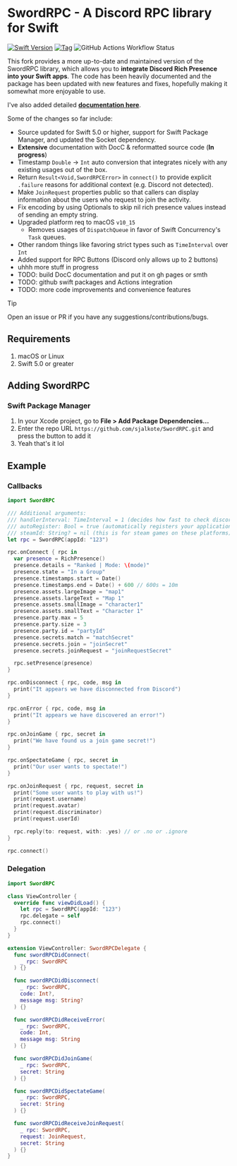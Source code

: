 # SwordRPC - A Discord RPC library for Swift

[![Swift Version](https://img.shields.io/badge/Swift-5.3-orange.svg?style=flat-square)](https://swift.org)
[![Tag](https://img.shields.io/github/tag/sjalkote/SwordRPC.svg?style=flat-square&label=release)](https://github.com/sjalkote/SwordRPC/releases)
![GitHub Actions Workflow Status](https://img.shields.io/github/actions/workflow/status/sjalkote/SwordRPC/swift.yml?style=flat-square)

This fork provides a more up-to-date and maintained version of the SwordRPC library, which allows you to **integrate Discord Rich Presence into your Swift apps**.
The code has been heavily documented and the package has been updated with new features and fixes, hopefully making it somewhat more enjoyable to use.

I've also added detailed [**documentation here**](https://sjalkote.github.io/SwordRPC/documentation/swordrpc/).

Some of the changes so far include:

- Source updated for Swift 5.0 or higher, support for Swift Package Manager, and updated the Socket dependency.
- **Extensive** documentation with DocC & reformatted source code (**In progress**)
- Timestamp `Double` -> `Int` auto conversion that integrates nicely with any existing usages out of the box.
- Return `Result<Void,SwordRPCError>` in `connect()` to provide explicit `.failure` reasons for additional context (e.g. Discord not detected).
- Make `JoinRequest` properties public so that callers can display information about the users who request to join the activity.
- Fix encoding by using Optionals to skip nil rich presence values instead of sending an empty string.
- Upgraded platform req to macOS `v10_15`
    - Removes usages of `DispatchQueue` in favor of Swift Concurrency's `Task` queues.
- Other random things like favoring strict types such as `TimeInterval` over `Int`
- Added support for RPC Buttons (Discord only allows up to 2 buttons)
- uhhh more stuff in progress
- TODO: build DocC documentation and put it on gh pages or smth
- TODO: github swift packages and Actions integration
- TODO: more code improvements and convenience features

> [!TIP]
> Open an issue or PR if you have any suggestions/contributions/bugs.

## Requirements
1. macOS or Linux
2. Swift 5.0 or greater

## Adding SwordRPC

### Swift Package Manager

1. In your Xcode project, go to **File > Add Package Dependencies...**
2. Enter the repo URL `https://github.com/sjalkote/SwordRPC.git` and press the button to add it
3. Yeah that's it lol

## Example
### Callbacks
```swift
import SwordRPC

/// Additional arguments:
/// handlerInterval: TimeInterval = 1 (decides how fast to check discord for updates, if needed use floats like 0.5 for 500ms)
/// autoRegister: Bool = true (automatically registers your application to discord's url scheme (discord-appid://))
/// steamId: String? = nil (this is for steam games on these platforms)
let rpc = SwordRPC(appId: "123")

rpc.onConnect { rpc in
  var presence = RichPresence()
  presence.details = "Ranked | Mode: \(mode)"
  presence.state = "In a Group"
  presence.timestamps.start = Date()
  presence.timestamps.end = Date() + 600 // 600s = 10m
  presence.assets.largeImage = "map1"
  presence.assets.largeText = "Map 1"
  presence.assets.smallImage = "character1"
  presence.assets.smallText = "Character 1"
  presence.party.max = 5
  presence.party.size = 3
  presence.party.id = "partyId"
  presence.secrets.match = "matchSecret"
  presence.secrets.join = "joinSecret"
  presence.secrets.joinRequest = "joinRequestSecret"

  rpc.setPresence(presence)
}

rpc.onDisconnect { rpc, code, msg in
  print("It appears we have disconnected from Discord")
}

rpc.onError { rpc, code, msg in
  print("It appears we have discovered an error!")
}

rpc.onJoinGame { rpc, secret in
  print("We have found us a join game secret!")
}

rpc.onSpectateGame { rpc, secret in
  print("Our user wants to spectate!")
}

rpc.onJoinRequest { rpc, request, secret in
  print("Some user wants to play with us!")
  print(request.username)
  print(request.avatar)
  print(request.discriminator)
  print(request.userId)

  rpc.reply(to: request, with: .yes) // or .no or .ignore
}

rpc.connect()
```

### Delegation
```swift
import SwordRPC

class ViewController {
  override func viewDidLoad() {
    let rpc = SwordRPC(appId: "123")
    rpc.delegate = self
    rpc.connect()
  }
}

extension ViewController: SwordRPCDelegate {
  func swordRPCDidConnect(
    _ rpc: SwordRPC
  ) {}

  func swordRPCDidDisconnect(
    _ rpc: SwordRPC,
    code: Int?,
    message msg: String?
  ) {}

  func swordRPCDidReceiveError(
    _ rpc: SwordRPC,
    code: Int,
    message msg: String
  ) {}

  func swordRPCDidJoinGame(
    _ rpc: SwordRPC,
    secret: String
  ) {}

  func swordRPCDidSpectateGame(
    _ rpc: SwordRPC,
    secret: String
  ) {}

  func swordRPCDidReceiveJoinRequest(
    _ rpc: SwordRPC,
    request: JoinRequest,
    secret: String
  ) {}
}
```
